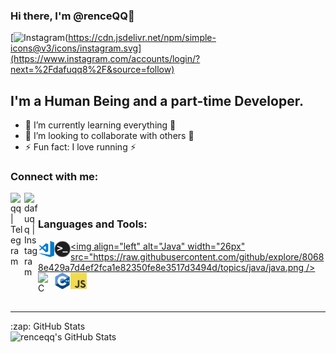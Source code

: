 ### <b>Hi there, I'm @renceQQ👋</b>

[![Instagram](https://cdn.jsdelivr.net/npm/simple-icons@v3/icons/instagram.svg](https://www.instagram.com/accounts/login/?next=%2Fdafuqq8%2F&source=follow)

## I'm a Human Being and a part-time Developer.

- 🌌 I’m currently learning everything 🌌
- 👯 I’m looking to collaborate with others 👯
- ⚡ Fun fact: I love running ⚡

### Connect with me:

[<img align="left" alt="qq | Telegram" width="22px" src="https://cdn.jsdelivr.net/npm/simple-icons@3.13.0/icons/telegram.svg" />][telegram]
[<img align="left" alt="dafuqq | Instagram" width="22px" src="https://cdn.jsdelivr.net/npm/simple-icons@v3/icons/instagram.svg" />][instagram]

<br />

### Languages and Tools:

[<img align="left" alt="Visual Studio Code" width="26px" src="https://raw.githubusercontent.com/github/explore/80688e429a7d4ef2fca1e82350fe8e3517d3494d/topics/visual-studio-code/visual-studio-code.png" />][VSCODE]
[<img align="left" alt="WindowsTerminal" width="26px" src="https://raw.githubusercontent.com/github/explore/80688e429a7d4ef2fca1e82350fe8e3517d3494d/topics/terminal/terminal.png" />][WindowsTerminal]
[<img align="left" alt="Java" width="26px" src="https://raw.githubusercontent.com/github/explore/80688e429a7d4ef2fca1e82350fe8e3517d3494d/topics/java/java.png />][Java]
[<img align="left" alt="C" width="26px" src="https://raw.githubusercontent.com/github/explore/80688e429a7d4ef2fca1e82350fe8e3517d3494d/topics/c/c.png" />][C]
[<img align="left" alt="CPP" width="26px" src="https://raw.githubusercontent.com/github/explore/80688e429a7d4ef2fca1e82350fe8e3517d3494d/topics/cpp/cpp.png" />][CPP]
[<img align="left" alt="JavaScript" width="26px" src="https://raw.githubusercontent.com/github/explore/80688e429a7d4ef2fca1e82350fe8e3517d3494d/topics/javascript/javascript.png" />][JavaScript]


<br />
<br />

---

<summary>:zap: GitHub Stats</summary>

<img align="left" alt="renceqq's GitHub Stats" src="https://github-readme-stats.codestackr.vercel.app/api?username=renceqq&show_icons=true&hide_border=true" />


[instagram]: https://instagram.com/dafuqq8
[telegram]: https://t.me/grimoireqq

[VSCODE]: https://code.visualstudio.com/
[C]: https://www.cprogramming.com/
[CPP]: https://isocpp.org/
[Java]: https://www.java.com/en/
[JavaScript]: https://www.javascript.com/
[WindowsTerminal]: https://docs.microsoft.com/en-us/windows/terminal/get-started

